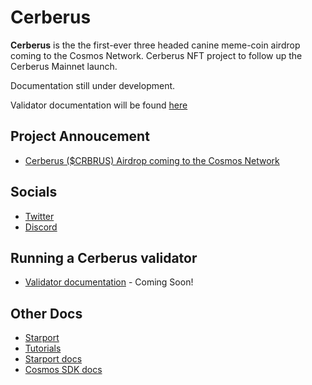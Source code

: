 # Cerberus

**Cerberus** is the the first-ever three headed canine meme-coin airdrop coming to the Cosmos Network. Cerberus NFT project to follow up the Cerberus Mainnet launch.

Documentation still under development.

Validator documentation will be found [here](https://www.cerberus.zone/running-a-validator.html)

## Project Annoucement

- [Cerberus ($CRBRUS) Airdrop coming to the Cosmos Network](https://medium.com/@cerberus_zone/cerberus-crbrus-airdrop-coming-to-the-cosmos-network-9911c780dcdd)

## Socials

- [Twitter](https://twitter.com/CerberusZone)
- [Discord](https://discord.gg/njD9SG7Y)

## Running a Cerberus validator

- [Validator documentation](https://www.cerberus.zone/running-a-validator.html) - Coming Soon!

## Other Docs

- [Starport](https://starport.com)
- [Tutorials](https://docs.starport.com/guide)
- [Starport docs](https://docs.starport.com)
- [Cosmos SDK docs](https://docs.cosmos.network)
